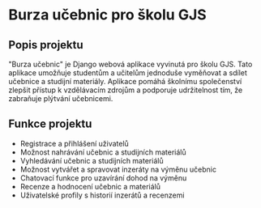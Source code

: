 # Burza učebnic pro školu GJS

## Popis projektu

"Burza učebnic" je Django webová aplikace vyvinutá pro školu GJS. Tato aplikace umožňuje studentům a učitelům jednoduše vyměňovat a sdílet učebnice a studijní materiály. Aplikace pomáhá školnímu společenství zlepšit přístup k vzdělávacím zdrojům a podporuje udržitelnost tím, že zabraňuje plýtvání učebnicemi.

## Funkce projektu

- Registrace a přihlášení uživatelů
- Možnost nahrávání učebnic a studijních materiálů
- Vyhledávání učebnic a studijních materiálů
- Možnost vytvářet a spravovat inzeráty na výměnu učebnic
- Chatovací funkce pro uzavírání dohod na výměnu
- Recenze a hodnocení učebnic a materiálů
- Uživatelské profily s historií inzerátů a recenzemi
